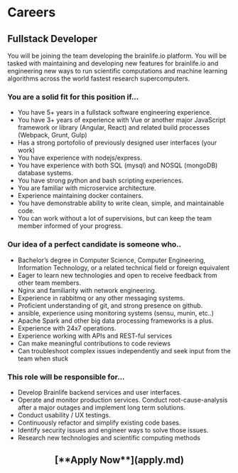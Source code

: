 <style> #disqus_thread, #__comments { display: none } </style>

# Careers

## Fullstack Developer

You will be joining the team developing the brainlife.io platform. You will be tasked with maintaining and developing new features for brainlife.io and engineering new ways to run scientific computations and machine learning algorithms across the world fastest research supercomputers. 

### You are a solid fit for this position if...

* You have 5+ years in a fullstack software engineering experience.
* You have 3+ years of experience with Vue or another major JavaScript framework or library (Angular, React) and related build processes (Webpack, Grunt, Gulp)
* Has a strong portofolio of previously designed user interfaces (your work)
* You have experience with nodejs/express.
* You have experience with both SQL (mysql) and NOSQL (mongoDB) database systems.
* You have strong python and bash scripting experiences.
* You are familiar with microservice architecture.
* Experience maintaining docker containers.
* You have demonstrable ability to write clean, simple, and maintainable code.
* You can work without a lot of supervisions, but can keep the team member informed of your progress.

### Our idea of a perfect candidate is someone who..

* Bachelor’s degree in Computer Science, Computer Engineering, Information Technology, or a related technical field or foreign equivalent
* Eager to learn new technologies and open to receive feedback from other team members.
* Nginx and familiarity with network engineering.
* Experience in rabbitmq or any other messaging systems. 
* Proficient understanding of git, and strong presence on github.
* ansible, experience using monitoring systems (sensu, munin, etc..)
* Apache Spark and other big data processing frameworks is a plus.
* Experience with 24x7 operations.
* Experience working with APIs and REST-ful services
* Can make meaningful contributions to code reviews
* Can troubleshoot complex issues independently and seek input from the team when stuck

### This role will be responsible for...

* Develop Brainlife backend services and user interfaces.
* Operate and monitor production services. Conduct root-cause-analysis after a major outages and implement long term solutions.
* Conduct usability / UX testings.
* Continuously refactor and simplify existing code bases. 
* Identify security issues and engineer ways to solve those issues.
* Research new technologies and scientific computing methods

<center><h2>[**Apply Now**](apply.md)</h2></center>
